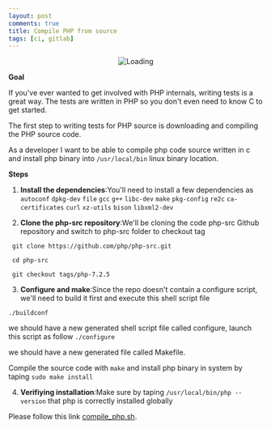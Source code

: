 ```yaml
---
layout: post
comments: true
title: Compile PHP from source
tags: [ci, gitlab]
---
```


<p align="center">
  <img alt="Loading" src="https://cdn2.iconfinder.com/data/icons/designer-skills/128/code-programming-php-software-develop-command-language-512.png">
</p>

**Goal**

If you've ever wanted to get involved with PHP internals, writing tests is a great way. The tests are written in PHP so you don't even need to know C to get started.

The first step to writing tests for PHP source is downloading and compiling the PHP source code.

As a developer
I want to be able to compile php code source written in c and install php binary into `/usr/local/bin` linux binary location.

**Steps**

1. **Install the dependencies**:You'll need to install a few dependencies as `autoconf` `dpkg-dev` `file` `gcc` `g++` `libc-dev` `make` `pkg-config` `re2c` `ca-certificates` `curl` `xz-utils` `bison` `libxml2-dev`

2. **Clone the php-src repository**:We'll be cloning the code php-src Github repository and switch to php-src folder to checkout tag
 
 ```
  git clone https://github.com/php/php-src.git
 
  cd php-src
 
  git checkout tags/php-7.2.5
 ```

3. **Configure and make**:Since the repo doesn't contain a configure script, we'll need to build it first and execute this shell script file
 
  `./buildconf`

 we should have a new generated shell script file called configure, launch this script as follow
  `./configure`

 we should have a new generated file called Makefile. 
   
  Compile the source code with `make`  and install php binary in system by taping `sudo make install`

4. **Verifiying installation**:Make sure by taping `/usr/local/bin/php --version` that php is correctly installed globally

Please follow this link [compile_php.sh](https://github.com/dridi-sirine/compile_php).
